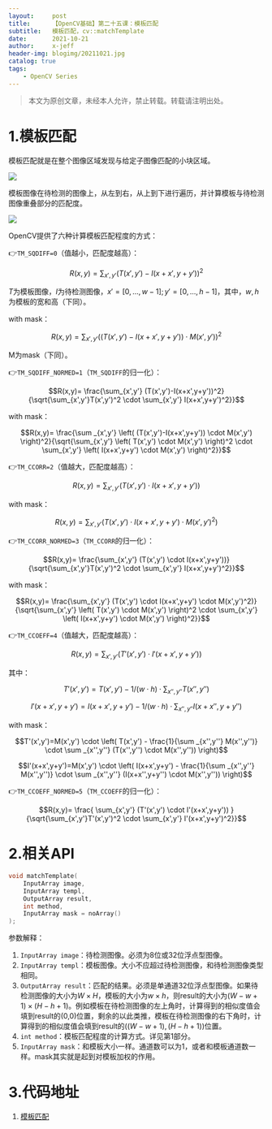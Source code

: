 ```yaml
---
layout:     post
title:      【OpenCV基础】第二十五课：模板匹配
subtitle:   模板匹配，cv::matchTemplate
date:       2021-10-21
author:     x-jeff
header-img: blogimg/20211021.jpg
catalog: true
tags:
    - OpenCV Series
---
```

>本文为原创文章，未经本人允许，禁止转载。转载请注明出处。

# 1.模板匹配

模板匹配就是在整个图像区域发现与给定子图像匹配的小块区域。

![](https://xjeffblogimg.oss-cn-beijing.aliyuncs.com/BLOGIMG/BlogImage/OpenCVSeries/Lesson25/25x1.png)

模板图像在待检测的图像上，从左到右，从上到下进行遍历，并计算模板与待检测图像重叠部分的匹配度。

![](https://xjeffblogimg.oss-cn-beijing.aliyuncs.com/BLOGIMG/BlogImage/OpenCVSeries/Lesson25/25x2.png)

OpenCV提供了六种计算模板匹配程度的方式：

👉`TM_SQDIFF=0`（值越小，匹配度越高）：

$$R(x,y)= \sum _{x',y'} (T(x',y')-I(x+x',y+y'))^2$$

$T$为模板图像，$I$为待检测图像，$x'=[0,...,w-1];y'=[0,...,h-1]$，其中，$w,h$为模板的宽和高（下同）。

with mask：

$$R(x,y)= \sum _{x',y'} \left( (T(x',y')-I(x+x',y+y')) \cdot M(x',y') \right)^2$$

M为mask（下同）。

👉`TM_SQDIFF_NORMED=1`（`TM_SQDIFF`的归一化）：

$$R(x,y)= \frac{\sum_{x',y'} (T(x',y')-I(x+x',y+y'))^2}{\sqrt{\sum_{x',y'}T(x',y')^2 \cdot \sum_{x',y'} I(x+x',y+y')^2}}$$

with mask：

$$R(x,y)= \frac{\sum _{x',y'} \left( (T(x',y')-I(x+x',y+y')) \cdot M(x',y') \right)^2}{\sqrt{\sum_{x',y'} \left( T(x',y') \cdot M(x',y') \right)^2 \cdot \sum_{x',y'} \left( I(x+x',y+y') \cdot M(x',y') \right)^2}}$$

👉`TM_CCORR=2`（值越大，匹配度越高）：

$$R(x,y)= \sum _{x',y'} (T(x',y') \cdot I(x+x',y+y'))$$

with mask：

$$R(x,y)= \sum _{x',y'} (T(x',y') \cdot I(x+x',y+y') \cdot M(x',y')^2)$$

👉`TM_CCORR_NORMED=3`（`TM_CCORR`的归一化）：

$$R(x,y)= \frac{\sum_{x',y'} (T(x',y') \cdot I(x+x',y+y'))}{\sqrt{\sum_{x',y'}T(x',y')^2 \cdot \sum_{x',y'} I(x+x',y+y')^2}}$$

with mask：

$$R(x,y)= \frac{\sum_{x',y'} (T(x',y') \cdot I(x+x',y+y') \cdot M(x',y')^2)}{\sqrt{\sum_{x',y'} \left( T(x',y') \cdot M(x',y') \right)^2 \cdot \sum_{x',y'} \left( I(x+x',y+y') \cdot M(x',y') \right)^2}}$$

👉`TM_CCOEFF=4`（值越大，匹配度越高）：

$$R(x,y)= \sum _{x',y'} (T'(x',y') \cdot I'(x+x',y+y'))$$

其中：

$$T'(x',y')=T(x',y') - 1/(w \cdot h) \cdot \sum _{x'',y''} T(x'',y'')$$

$$I'(x+x',y+y')=I(x+x',y+y') - 1/(w \cdot h)\cdot \sum _{x'',y''} I(x+x'',y+y'')$$

with mask：

$$T'(x',y')=M(x',y') \cdot \left( T(x',y') - \frac{1}{\sum _{x'',y''} M(x'',y'')} \cdot \sum _{x'',y''} (T(x'',y'') \cdot M(x'',y'')) \right)$$

 $$I'(x+x',y+y')=M(x',y') \cdot \left( I(x+x',y+y') - \frac{1}{\sum _{x'',y''} M(x'',y'')} \cdot \sum _{x'',y''} (I(x+x'',y+y'') \cdot M(x'',y'')) \right)$$

👉`TM_CCOEFF_NORMED=5`（`TM_CCOEFF`的归一化）：

$$R(x,y)= \frac{ \sum_{x',y'} (T'(x',y') \cdot I'(x+x',y+y')) }{\sqrt{\sum_{x',y'}T'(x',y')^2 \cdot \sum_{x',y'} I'(x+x',y+y')^2}}$$

# 2.相关API

```c++
void matchTemplate( 
	InputArray image, 
	InputArray templ,
	OutputArray result, 
	int method, 
	InputArray mask = noArray() 
);
```

参数解释：

1. `InputArray image`：待检测图像。必须为8位或32位浮点型图像。
2. `InputArray templ`：模板图像。大小不应超过待检测图像，和待检测图像类型相同。
3. `OutputArray result`：匹配的结果。必须是单通道32位浮点型图像。如果待检测图像的大小为$W\times H$，模板的大小为$w\times h$，则result的大小为$(W-w+1) \times (H-h+1)$。例如模板在待检测图像的左上角时，计算得到的相似度值会填到result的(0,0)位置，剩余的以此类推，模板在待检测图像的右下角时，计算得到的相似度值会填到result的$((W-w+1) , (H-h+1))$位置。
4. `int method`：模板匹配程度的计算方式。详见第1部分。
5. `InputArray mask`：和模板大小一样。通道数可以为1，或者和模板通道数一样。mask其实就是起到对模板加权的作用。

# 3.代码地址

1. [模板匹配](https://github.com/x-jeff/OpenCV_Code_Demo/tree/master/Demo25)
